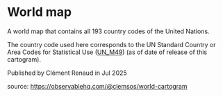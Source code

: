 # World map

A world map that contains all 193 country codes of the United Nations.

The country code used here corresponds to the UN Standard Country or Area Codes for Statistical Use ([UN_M49](https://en.wikipedia.org/wiki/UN_M49)) (as of date of release of this cartogram).

Published by Clément Renaud in Jul 2025

source: https://observablehq.com/@clemsos/world-cartogram
